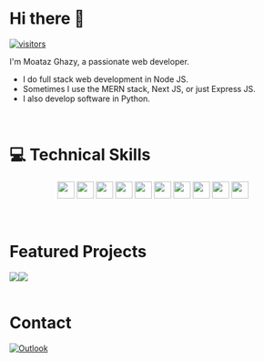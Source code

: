 # Hi there 👋

[![visitors](https://visitor-badge.laobi.icu/badge?page_id=moataz84.moataz84)](https://github.com/Moataz84/Moataz84)

I'm Moataz Ghazy, a passionate web developer.

- I do full stack web development in Node JS.
- Sometimes I use the MERN stack, Next JS, or just Express JS.
- I also develop software in Python.

<br>

# 💻 Technical Skills
<div align="center">
  <img src="https://cdn.jsdelivr.net/gh/devicons/devicon/icons/html5/html5-original.svg" width="30px"/>
  <img src="https://cdn.jsdelivr.net/gh/devicons/devicon/icons/css3/css3-original.svg" width="30px"/>
  <img src="https://cdn.jsdelivr.net/gh/devicons/devicon/icons/javascript/javascript-original.svg" width="30px"/>
  <img src="https://cdn.jsdelivr.net/gh/devicons/devicon/icons/nodejs/nodejs-original.svg" width="30px"/>
  <img src="https://cdn.jsdelivr.net/gh/devicons/devicon/icons/react/react-original.svg" width="30px"/>
  <img src="https://cdn.jsdelivr.net/gh/devicons/devicon/icons/nextjs/nextjs-original.svg" width="30px"/>
  <img src="https://cdn.jsdelivr.net/gh/devicons/devicon/icons/mongodb/mongodb-plain-wordmark.svg" width="30px"/>     
  <img src="https://cdn.jsdelivr.net/gh/devicons/devicon/icons/ubuntu/ubuntu-plain-wordmark.svg" width="30px"/>  
  <img src="https://cdn.jsdelivr.net/gh/devicons/devicon/icons/nginx/nginx-original.svg" width="30px"/>
  <img src="https://cdn.jsdelivr.net/gh/devicons/devicon/icons/python/python-original.svg" width="30px"/>                   
</div>

<br>
<br>

# Featured Projects

<div style="display: flex">
  <div markdown="1">
    <a href="https://github.com/Moataz84/huskytv">
      <img src="https://github-readme-stats.vercel.app/api/pin/?username=Moataz84&repo=huskytv" />
    </a>
  </div>
  <div markdown="1">
    <a href="https://github.com/Moataz84/facial-recognition">
      <img src="https://github-readme-stats.vercel.app/api/pin/?username=Moataz84&repo=facial-recognition" />
    </a>
  </div>
</div>

<br>

# Contact

[![Outlook](https://img.shields.io/badge/Microsoft_Outlook-0078D4?style=for-the-badge&logo=microsoft-outlook&logoColor=white)](mailto:m.ghazy44@hotmail.com)
